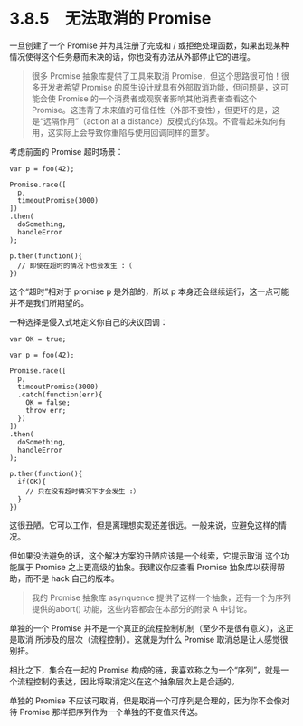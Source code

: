 # 3.8.5　无法取消的 Promise

一旦创建了一个 Promise 并为其注册了完成和 / 或拒绝处理函数，如果出现某种情况使得这个任务悬而未决的话，你也没有办法从外部停止它的进程。

>很多 Promise 抽象库提供了工具来取消 Promise，但这个思路很可怕！很多开发者希望 Promise 的原生设计就具有外部取消功能，但问题是，这可能会使 Promise 的一个消费者或观察者影响其他消费者查看这个 Promise。这违背了未来值的可信任性（外部不变性），但更坏的是，这是“远隔作用”（action at a distance）反模式的体现。不管看起来如何有用，这实际上会导致你重陷与使用回调同样的噩梦。

考虑前面的 Promise 超时场景：
```
var p = foo(42);

Promise.race([
  p,
  timeoutPromise(3000)
])
.then(
  doSomething,
  handleError
);

p.then(function(){
  // 即使在超时的情况下也会发生 :（
})
```
这个“超时”相对于 promise p 是外部的，所以 p 本身还会继续运行，这一点可能并不是我们所期望的。

一种选择是侵入式地定义你自己的决议回调：
```
var OK = true;

var p = foo(42);

Promise.race([
  p,
  timeoutPromise(3000)
  .catch(function(err){
    OK = false;
    throw err;
  })
])
.then(
  doSomething,
  handleError
);

p.then(function(){
  if(OK){
    // 只在没有超时情况下才会发生 :）
  }
})
```
这很丑陋。它可以工作，但是离理想实现还差很远。一般来说，应避免这样的情况。

但如果没法避免的话，这个解决方案的丑陋应该是一个线索，它提示取消 这个功能属于 Promise 之上更高级的抽象。我建议你应查看 Promise 抽象库以获得帮助，而不是 hack 自己的版本。

>我的 Promise 抽象库 asynquence 提供了这样一个抽象，还有一个为序列提供的abort() 功能，这些内容都会在本部分的附录 A 中讨论。

单独的一个 Promise 并不是一个真正的流程控制机制（至少不是很有意义），这正是取消 所涉及的层次（流程控制）。这就是为什么 Promise 取消总是让人感觉很别扭。

相比之下，集合在一起的 Promise 构成的链，我喜欢称之为一个“序列”，就是一个流程控制的表达，因此将取消定义在这个抽象层次上是合适的。

单独的 Promise 不应该可取消，但是取消一个可序列是合理的，因为你不会像对待 Promise 那样把序列作为一个单独的不变值来传送。